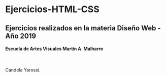 <h1> Ejercicios-HTML-CSS </h1>
<h2> Ejercicios realizados en la materia Diseño Web - Año 2019 </h2>
<h4> Escuela de Artes Visuales Martín A. Malharro </h4>
<br>
<p> Candela Yarossi. </p>
